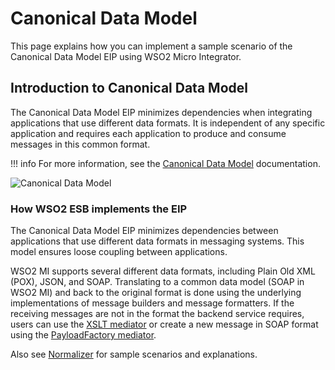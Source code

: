 # Canonical Data Model

This page explains how you can implement a sample scenario of the Canonical Data Model EIP using WSO2 Micro Integrator.

## Introduction to Canonical Data Model

The Canonical Data Model EIP minimizes dependencies when integrating applications that use different data formats. It is independent of any specific application and requires each application to produce and consume messages in this common format. 

!!! info
    For more information, see the [Canonical Data Model](http://www.eaipatterns.com/CanonicalDataModel.html) documentation.

![Canonical Data Model]({{base_path}}/assets/img/learn/enterprise-integration-patterns/message-transformation/canonical-data-model.gif)

### How WSO2 ESB implements the EIP

The Canonical Data Model EIP minimizes dependencies between applications that use different data formats in messaging systems. This model ensures loose coupling between applications.

WSO2 MI supports several different data formats, including Plain Old XML (POX), JSON, and SOAP. Translating to a common data model (SOAP in WSO2 MI) and back to the original format is done using the underlying implementations of message builders and message formatters. If the receiving messages are not in the format the backend service requires, users can use the [XSLT mediator]({{base_path}}/reference/mediators/xslt-mediator/) or create a new message in SOAP format using the [PayloadFactory mediator]({{base_path}}/reference/mediators/payloadfactory-mediator/).

Also see [Normalizer]({{base_path}}/learn/enterprise-integration-patterns/message-transformation/normalizer/) for sample scenarios and explanations.
